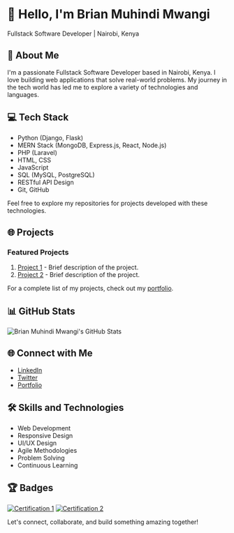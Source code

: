 # 👋 Hello, I'm Brian Muhindi Mwangi

Fullstack Software Developer | Nairobi, Kenya

## 🚀 About Me

I'm a passionate Fullstack Software Developer based in Nairobi, Kenya. I love building web applications that solve real-world problems. My journey in the tech world has led me to explore a variety of technologies and languages.

## 💻 Tech Stack

- Python (Django, Flask)
- MERN Stack (MongoDB, Express.js, React, Node.js)
- PHP (Laravel)
- HTML, CSS
- JavaScript
- SQL (MySQL, PostgreSQL)
- RESTful API Design
- Git, GitHub

Feel free to explore my repositories for projects developed with these technologies.

## 🌐 Projects

### Featured Projects

1. [Project 1](link-to-repo) - Brief description of the project.
2. [Project 2](link-to-repo) - Brief description of the project.

For a complete list of my projects, check out my [portfolio](https://yourportfolio.com).

## 📊 GitHub Stats

![Brian Muhindi Mwangi's GitHub Stats](https://github-readme-stats.vercel.app/api?username=yourname&show_icons=true&hide=contribs,prs)

## 🌐 Connect with Me

- [LinkedIn](https://www.linkedin.com/in/yourname)
- [Twitter](https://twitter.com/yourtwitter)
- [Portfolio](https://yourportfolio.com)

## 🛠️ Skills and Technologies

- Web Development
- Responsive Design
- UI/UX Design
- Agile Methodologies
- Problem Solving
- Continuous Learning

## 🏆 Badges

[![Certification 1](https://img.shields.io/badge/Certification-1-blue)](link-to-certification)
[![Certification 2](https://img.shields.io/badge/Certification-2-green)](link-to-certification)

Let's connect, collaborate, and build something amazing together!

